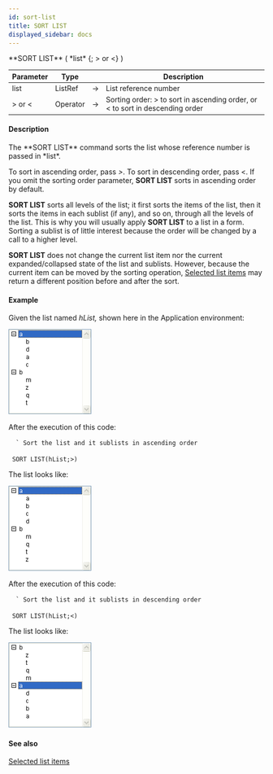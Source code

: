 ```yaml
---
id: sort-list
title: SORT LIST
displayed_sidebar: docs
---
```


<!--REF #_command_.SORT LIST.Syntax-->**SORT LIST** ( *list* {; > or <} )<!-- END REF-->
<!--REF #_command_.SORT LIST.Params-->
| Parameter | Type |  | Description |
| --- | --- | --- | --- |
| list | ListRef | -> | List reference number |
| > or < | Operator | -> | Sorting order: > to sort in ascending order, or < to sort in descending order |

<!-- END REF-->

#### Description 

<!--REF #_command_.SORT LIST.Summary-->The **SORT LIST** command sorts the list whose reference number is passed in *list*.<!-- END REF-->

To sort in ascending order, pass *\>*. To sort in descending order, pass <. If you omit the sorting order parameter, **SORT LIST** sorts in ascending order by default.

**SORT LIST** sorts all levels of the list; it first sorts the items of the list, then it sorts the items in each sublist (if any), and so on, through all the levels of the list. This is why you will usually apply **SORT LIST** to a list in a form. Sorting a sublist is of little interest because the order will be changed by a call to a higher level.

**SORT LIST** does not change the current list item nor the current expanded/collapsed state of the list and sublists. However, because the current item can be moved by the sorting operation, [Selected list items](selected-list-items.md) may return a different position before and after the sort.

#### Example 

Given the list named *hList,* shown here in the Application environment:

![](../assets/en/Commands/pict23037.en.png)

 After the execution of this code:

```4d
  ` Sort the list and it sublists in ascending order

 SORT LIST(hList;>)
```

The list looks like:

![](../assets/en/Commands/pict23038.en.png)

After the execution of this code:

```4d
  ` Sort the list and it sublists in descending order

 SORT LIST(hList;<)
```

The list looks like:

![](../assets/en/Commands/pict23039.en.png)

#### See also 
[Selected list items](selected-list-items.md)  